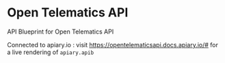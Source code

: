 # Open Telematics API

API Blueprint for Open Telematics API

Connected to apiary.io : visit https://opentelematicsapi.docs.apiary.io/# for a live rendering of `apiary.apib`
